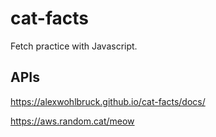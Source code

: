 # cat-facts
Fetch practice with Javascript.

## APIs
https://alexwohlbruck.github.io/cat-facts/docs/

https://aws.random.cat/meow

